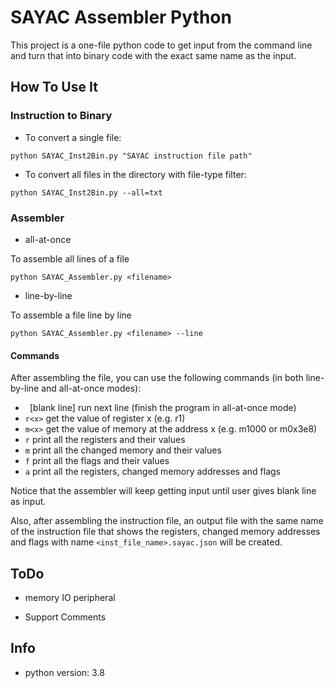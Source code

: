 # SAYAC Assembler Python

This project is a one-file python code to get input from the command line and turn that into binary code with the exact
same name as the input.

## How To Use It

### Instruction to Binary

- To convert a single file:

```
python SAYAC_Inst2Bin.py "SAYAC instruction file path"
```

- To convert all files in the directory with file-type filter:

```
python SAYAC_Inst2Bin.py --all=txt
```

### Assembler

- all-at-once

To assemble all lines of a file

```
python SAYAC_Assembler.py <filename>
```

- line-by-line

To assemble a file line by line

```
python SAYAC_Assembler.py <filename> --line
```

#### Commands

After assembling the file, you can use the following commands (in both line-by-line and all-at-once modes):

- ` `[blank line] run next line (finish the program in all-at-once mode)
- `r<x>` get the value of register x (e.g. r1)
- `m<x>` get the value of memory at the address x (e.g. m1000 or m0x3e8)
- `r` print all the registers and their values
- `m` print all the changed memory and their values
- `f` print all the flags and their values
- `a` print all the registers, changed memory addresses and flags

Notice that the assembler will keep getting input until user gives blank line as input.

Also, after assembling the instruction file, an output file with the same name of the instruction file that shows the
registers, changed memory addresses and flags with name `<inst_file_name>.sayac.json` will be created.

## ToDo

- memory IO peripheral

- Support Comments

## Info

- python version: 3.8